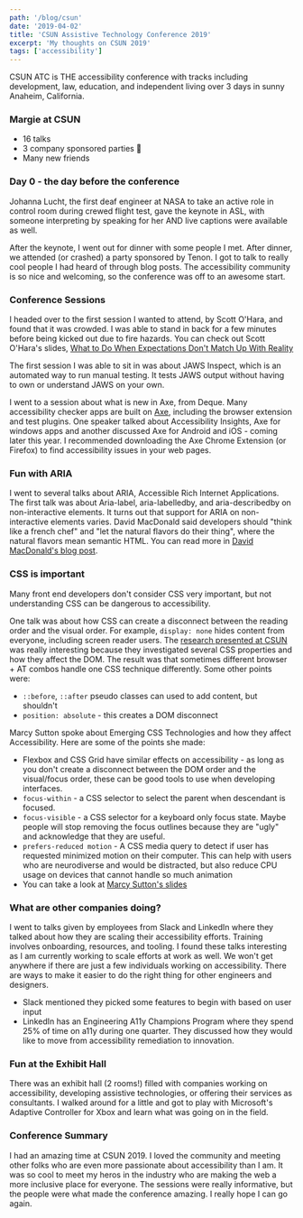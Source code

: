 ```yaml
---
path: '/blog/csun'
date: '2019-04-02'
title: 'CSUN Assistive Technology Conference 2019'
excerpt: 'My thoughts on CSUN 2019'
tags: ['accessibility']
---
```


CSUN ATC is THE accessibility conference with tracks including development, law, education, and independent living over 3 days in sunny Anaheim, California.

### Margie at CSUN

-   16 talks
-   3 company sponsored parties 🎉
-   Many new friends

### Day 0 - the day before the conference

Johanna Lucht, the first deaf engineer at NASA to take an active role in control room during crewed flight test, gave the keynote in ASL, with someone interpreting by speaking for her AND live captions were available as well.

After the keynote, I went out for dinner with some people I met. After dinner, we attended (or crashed) a party sponsored by Tenon. I got to talk to really cool people I had heard of through blog posts. The accessibility community is so nice and welcoming, so the conference was off to an awesome start.

### Conference Sessions

I headed over to the first session I wanted to attend, by Scott O'Hara, and found that it was crowded. I was able to stand in back for a few minutes before being kicked out due to fire hazards. You can check out Scott O'Hara's slides, [What to Do When Expectations Don't Match Up With Reality](https://scottaohara.github.io/talks_and_such/CSUN_2019/)

The first session I was able to sit in was about JAWS Inspect, which is an automated way to run manual testing. It tests JAWS output without having to own or understand JAWS on your own.

I went to a session about what is new in Axe, from Deque. Many accessibility checker apps are built on [Axe](https://www.deque.com/axe/), including the browser extension and test plugins. One speaker talked about Accessibility Insights, Axe for windows apps and another discussed Axe for Android and iOS - coming later this year. I recommended downloading the Axe Chrome Extension (or Firefox) to find accessibility issues in your web pages.

### Fun with ARIA

I went to several talks about ARIA, Accessible Rich Internet Applications. The first talk was about Aria-label, aria-labelledby, and aria-describedby on non-interactive elements. It turns out that support for ARIA on non-interactive elements varies. David MacDonald said developers should "think like a french chef" and "let the natural flavors do their thing", where the natural flavors mean semantic HTML. You can read more in [David MacDonald's blog post](http://davidmacd.com/blog/does-aria-label-override-static-text.html).

### CSS is important

Many front end developers don't consider CSS very important, but not understanding CSS can be dangerous to accessibility.

One talk was about how CSS can create a disconnect between the reading order and the visual order. For example, `display: none` hides content from everyone, including screen reader users. The [research presented at CSUN](https://dive4cb.github.io/index.html) was really interesting because they investigated several CSS properties and how they affect the DOM. The result was that sometimes different browser + AT combos handle one CSS technique differently.
Some other points were:
-   `::before`, `::after` pseudo classes can used to add content, but shouldn't
-   `position: absolute` - this creates a DOM disconnect

Marcy Sutton spoke about Emerging CSS Technologies and how they affect Accessibility. Here are some of the points she made:
-   Flexbox and CSS Grid have similar effects on accessibility - as long as you don't create a disconnect between the DOM order and the visual/focus order, these can be good tools to use when developing interfaces.
-   `focus-within` - a CSS selector to select the parent when descendant is focused.
-   `focus-visible` - a CSS selector for a keyboard only focus state. Maybe people will stop removing the focus outlines because they are "ugly" and acknowledge that they are useful.
-   `prefers-reduced motion` - A CSS media query to detect if user has requested minimized motion on their computer. This can help with users who are neurodiverse and would be distracted, but also reduce CPU usage on devices that cannot handle so much animation
-   You can take a look at [Marcy Sutton's slides](https://marcysutton.github.io/emerging-css-a11y)

### What are other companies doing? 

I went to talks given by employees from Slack and LinkedIn where they talked about how they are scaling their accessibility efforts. Training involves onboarding, resources, and tooling. I found these talks interesting as I am currently working to scale efforts at work as well. We won't get anywhere if there are just a few individuals working on accessibility. There are ways to make it easier to do the right thing for other engineers and designers.

-   Slack mentioned they picked some features to begin with based on user input
-   LinkedIn has an Engineering A11y Champions Program where they spend 25% of time on a11y during one quarter. They discussed how they would like to move from accessibility remediation to innovation.

### Fun at the Exhibit Hall

There was an exhibit hall (2 rooms!) filled with companies working on accessibility, developing assistive technologies, or offering their services as consultants. I walked around for a little and got to play with Microsoft's Adaptive Controller for Xbox and learn what was going on in the field.

### Conference Summary

I had an amazing time at CSUN 2019. I loved the community and meeting other folks who are even more passionate about accessibility than I am. It was so cool to meet my heros in the industry who are making the web a more inclusive place for everyone. The sessions were really informative, but the people were what made the conference amazing. I really hope I can go again.
